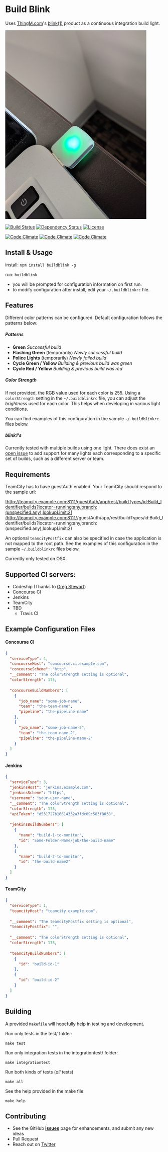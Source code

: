 Build Blink
====================
Uses [ThingM.com](http://thingm.com/)'s  [blink(1)](http://blink1.thingm.com/) product as a continuous integration build light.

![Build notification light](https://raw.githubusercontent.com/cgorshing/BuildBlink/master/build-notification.jpg)

[![Build Status](https://travis-ci.org/cgorshing/BuildBlink.png?branch=master)](https://travis-ci.org/cgorshing/BuildBlink)
[![Dependency Status](https://gemnasium.com/cgorshing/BuildBlink.svg)](https://gemnasium.com/cgorshing/BuildBlink)
[![License](https://img.shields.io/hexpm/l/plug.svg)](https://img.shields.io/hexpm/l/plug.svg)

[![Code Climate](https://img.shields.io/codeclimate/github/cgorshing/BuildBlink.svg)](https://img.shields.io/codeclimate/github/cgorshing/BuildBlink.svg)
[![Code Climate](https://img.shields.io/codeclimate/coverage/github/cgorshing/BuildBlink.svg)](https://img.shields.io/codeclimate/coverage/github/cgorshing/BuilBlink.svg)
[![Code Climate](https://img.shields.io/codeclimate/issues/github/cgorshing/BuildBlink.svg)](https://img.shields.io/codeclimate/issues/github/cgorshing/BuildBlink.svg)


Install & Usage
---------------

install:
`npm install buildblink -g`

run:
`buildblink`

* you will be prompted for configuration information on first run.
* to modify configuration after install, edit your `~/.buildblinkrc` file.


Features
----------
Different color patterns can be configured.  Default configuration follows the patterns below:

##### Patterns
* **Green** *Successful build*
* **Flashing Green** (temporarily) *Newly successful build*
* **Police Lights** (temporarily)   *Newly failed build*
* **Cycle Green / Yellow**   *Building & previous build was green*
* **Cycle Red / Yellow**   *Building & previous build was red*

##### Color Strength
If not provided, the RGB value used for each color is 255. Using a `colorStrength` setting in the `~/.buildblinkrc` file, you can adjust the _brightness_ used for each color. This helps when developing in various light conditions.

You can find examples of this configuration in the sample `~/.buildblinkrc` files below.

##### blink1's
Currently tested with multiple builds using one light. There does exist an [open issue](https://github.com/cgorshing/BuildBlink/issues/1) to add support for many lights each corresponding to a specific set of builds, such as a different server or team.

Requirements
------------

TeamCity has to have guestAuth enabled. Your TeamCity should respond to the sample url:

[http://teamcity.example.com:8111/guestAuth/app/rest/buildTypes/id:Build_Identifier/builds?locator=running:any,branch:(unspecified:any),lookupLimit:2](http://teamcity.example.com:8111/<optional prefix path>/guestAuth/app/rest/buildTypes/id:Build_Identifier/builds?locator=running:any,branch:(unspecified:any),lookupLimit:2)

An optional `teamcityPostfix` can also be specified in case the application is not mapped to the root path. See the examples of this configuration in the sample `~/.buildblinkrc` files below.

Currently only tested on OSX.

Supported CI servers:
----------------------
* Codeship (Thanks to [Greg Stewart](https://github.com/gregstewart))
* Concourse CI
* Jenkins
* TeamCity
* TBD
    * Travis CI

Example Configuration Files
---------------------------
#### Concourse CI
```json
{
  "serviceType": 4,
  "concourseHost": "concourse.ci.example.com",
  "concourseScheme": "http",
  "__comment": "The colorStrength setting is optional",
  "colorStrength": 175,

  "concourseBuildNumbers": [
    {
      "job_name": "some-job-name",
      "team": "the-team-name",
      "pipeline": "the-pipeline-name"
    },
    {
      "job_name": "some-job-name-2",
      "team": "the-team-name-2",
      "pipeline": "the-pipeline-name-2"
    }
  ]
}
```

#### Jenkins
```json
{
  "serviceType": 3,
  "jenkinsHost": "jenkins.example.com",
  "jenkinsScheme": "https",
  "username": "your-user-name",
  "__comment": "The colorStrength setting is optional",
  "colorStrength": 175,
  "apiToken": "d531727b16614332a3fdc09c583f8038",

  "jenkinsBuildNumbers": [
    {
      "name": "build-1-to-monitor",
      "id": "Some-Folder-Name/job/the-build-name"
    },
    {
      "name": "build-2-to-monitor",
      "id": "the-build-name2"
    }
  ]
}
```

#### TeamCity
```json
{
  "serviceType": 1,
  "teamcityHost": "teamcity.example.com",

  "__comment": "The teamcityPostfix setting is optional",
  "teamcityPostfix": "",

  "__comment": "The colorStrength setting is optional",
  "colorStrength": 175,

  "teamcityBuildNumbers": [
    {
      "id": "build-id-1"
    },
    {
      "id": "build-id-2"
    }
  ]
}
```

Building
--------
A provided `Makefile` will hopefully help in testing and development.

Run only tests in the test/ folder:
```
make test
```

Run only integration tests in the integrationtest/ folder:
```
make integrationtest
```

Run both kinds of tests (_all_ tests)
```
make all
```

See the help provided in the make file:
```
make help
```

Contributing
------------
* See the GitHub [**issues**](https://github.com/cgorshing/buildblink/issues?labels=enhancement&state=open) page for enhancements, and submit any new ideas
* Pull Request
* Reach out on [Twitter](https://twitter.com/cgorshing)
